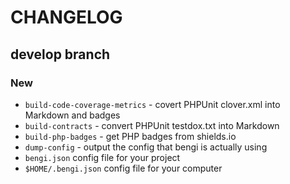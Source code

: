 # CHANGELOG

## develop branch

### New

* `build-code-coverage-metrics` - covert PHPUnit clover.xml into Markdown and badges
* `build-contracts` - convert PHPUnit testdox.txt into Markdown
* `build-php-badges` - get PHP badges from shields.io
* `dump-config` - output the config that bengi is actually using
* `bengi.json` config file for your project
* `$HOME/.bengi.json` config file for your computer
